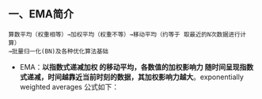## 一、EMA简介
    算数平均（权重相等）→加权平均（权重不等）→移动平均（约等于 取最近的N次数据进行计算）
    →批量归一化(BN)及各种优化算法基础
    
+ EMA：**以指数式递减加权 的移动平均，各数值的加权影响力 随时间呈现指数式递减，时间越靠近当前时刻的数据，其加权影响力越大**。exponentially weighted averages
公式如下：
